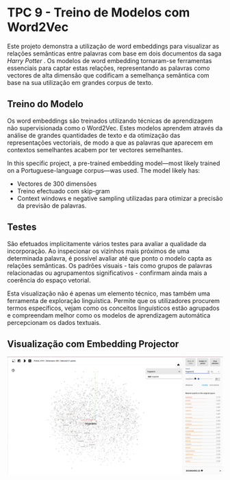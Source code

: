 <h1> TPC 9 - Treino de Modelos com Word2Vec </h1>

Este projeto demonstra a utilização de word embeddings para visualizar as relações semânticas entre palavras com base em dois documentos da saga *Harry Potter* . Os modelos de word embedding tornaram-se ferramentas essenciais para captar estas relações, representando as palavras como vectores de alta dimensão que codificam a semelhança semântica com base na sua utilização em grandes corpus de texto.


## Treino do Modelo

Os word embeddings são treinados utilizando técnicas de aprendizagem não supervisionada como o Word2Vec. Estes modelos aprendem através da análise de grandes quantidades de texto e da otimização das representações vectoriais, de modo a que as palavras que aparecem em contextos semelhantes acabem por ter vectores semelhantes.

In this specific project, a pre-trained embedding model—most likely trained on a Portuguese-language corpus—was used. The model likely has:
  - Vectores de 300 dimensões
  - Treino efectuado com skip-gram
  - Context windows e negative sampling utilizadas para otimizar a precisão da previsão de palavras.



## Testes

São efetuados implicitamente vários testes para avaliar a qualidade da incorporação. Ao inspecionar os vizinhos mais próximos de uma determinada palavra, é possível avaliar até que ponto o modelo capta as relações semânticas. Os padrões visuais - tais como grupos de palavras relacionadas ou agrupamentos significativos - confirmam ainda mais a coerência do espaço vetorial.

Esta visualização não é apenas um elemento técnico, mas também uma ferramenta de exploração linguística. Permite que os utilizadores procurem termos específicos, vejam como os conceitos linguísticos estão agrupados e compreendam melhor como os modelos de aprendizagem automática percepcionam os dados textuais.

## Visualização com Embedding Projector

![](print.png)

